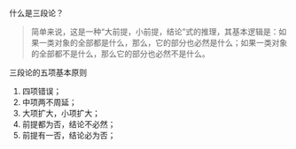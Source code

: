 什么是三段论？
> 简单来说，这是一种“大前提，小前提，结论”式的推理，其基本逻辑是：如果一类对象的全部都是什么，那么，它的部分也必然是什么；如果一类对象的全部都不是什么，那么它的部分也必然不是什么。

三段论的五项基本原则

1. 四项错误；
2. 中项两不周延；
3. 大项扩大，小项扩大；
4. 前提都为否，结论不必然；
5. 前提有一否，结论必为否；





